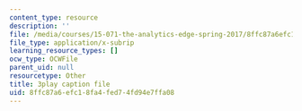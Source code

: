 ```yaml
---
content_type: resource
description: ''
file: /media/courses/15-071-the-analytics-edge-spring-2017/8ffc87a6efc18fa4fed74fd94e7ffa08_fuUC0WVeKsg.srt
file_type: application/x-subrip
learning_resource_types: []
ocw_type: OCWFile
parent_uid: null
resourcetype: Other
title: 3play caption file
uid: 8ffc87a6-efc1-8fa4-fed7-4fd94e7ffa08
---
```

